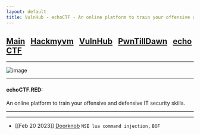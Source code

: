 ```yaml
---
layout: default
title: VulnHub - echoCTF - An online platform to train your offensive and defensive IT security skills.
---
```


<h2 class="mume-header" id="mainindexhtml-nbspnbsp-contactcontacthtml"><a 
href="../../index.html">Main</a>&#xA0;&#xA0;&#xA0;<a 
href="/posts/Hackmyvm/index.html">Hackmyvm</a>&#xA0;&#xA0;&#xA0;<a
href="/posts/vulnhub/index.html">VulnHub</a>&#xA0;&#xA0;&#xA0;<a 
href="/posts/PTD/index.html">PwnTillDawn</a>&#xA0;&#xA0;&#xA0;<a 
href="/posts/echoCTF/index.html">echoCTF</a></h2>
<hr>

![image](https://user-images.githubusercontent.com/87468669/220013896-2a9698c8-0be4-4e47-89bd-0717b88da779.png)

* * *
<h4 class="mume-header" id="echoctf">echoCTF.RED:</h4>
An online platform to train your offensive and defensive IT security skills.
<hr>
<hr>


- [[Feb 20 2023]] [Doorknob](https://n16hth4wk07.github.io/posts/echoCTF/doorknob.html) `NSE lua command injection,` `BOF`

